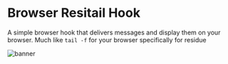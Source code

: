 # Browser Resitail Hook
A simple browser hook that delivers messages and display them on your browser. Much like `tail -f` for your browser specifically for residue

![banner]

  [banner]: https://raw.githubusercontent.com/muflihun/resitail/master/hooks/browser/browser-hook.png
  

